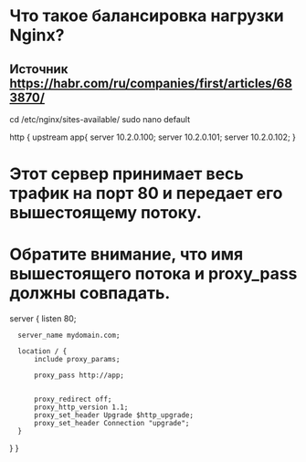 # Что такое балансировка нагрузки Nginx?

## Источник https://habr.com/ru/companies/first/articles/683870/

<!-- Nginx — это высокопроизводительный веб-сервер, который также может использоваться в качестве регулятора нагрузки — это процесс распределения веб-трафика между несколькими серверами с помощью Nginx. -->

<!-- Создадим новый файл конфигурации для балансировщика нагрузки: -->

cd /etc/nginx/sites-available/
sudo nano default

http {
upstream app{
server 10.2.0.100;
server 10.2.0.101;
server 10.2.0.102;
}

# Этот сервер принимает весь трафик на порт 80 и передает его вышестоящему потоку.

# Обратите внимание, что имя вышестоящего потока и proxy_pass должны совпадать.

server {
listen 80;

      server_name mydomain.com;

      location / {
          include proxy_params;

          proxy_pass http://app;


          proxy_redirect off;
          proxy_http_version 1.1;
          proxy_set_header Upgrade $http_upgrade;
          proxy_set_header Connection "upgrade";
      }

}
}

<!-- В файле необходимо определить директиву upstream и server. Upstream определяет, куда Nginx будет передавать запросы после их получения. Она содержит IP-адреса группы серверов (бэкенда), на которые могут быть отправлены запросы в зависимости от выбранного метода регулирования нагрузки. По умолчанию Nginx использует метод балансировки round-robin для распределения мощности между серверами.

Сегмент server определяет порт 80, через который Nginx будет получать запросы. Он также содержит переменную proxy_pass.

Переменная proxy_pass используется для указания NGINX, куда отправлять получаемый трафик. В данном случае переменная proxy_pass указывает на 3 сервера. Это позволяет NGINX направлять получаемый трафик на любой из IP-адресов вышестоящих серверов. Nginx одновременно выступает в роли обратного прокси и балансировщика нагрузки.

Обратный прокси — это сервер, который находится между бэкенд-серверами и перехватывает запросы от клиентов. -->

<!-- Round Robin — это метод балансировки нагрузки, при котором каждому серверу в кластере предоставляется равная возможность обрабатывать запросы. Этот метод часто используется в веб-серверах, где каждый запрос сервера равномерно распределяется между серверами. -->
